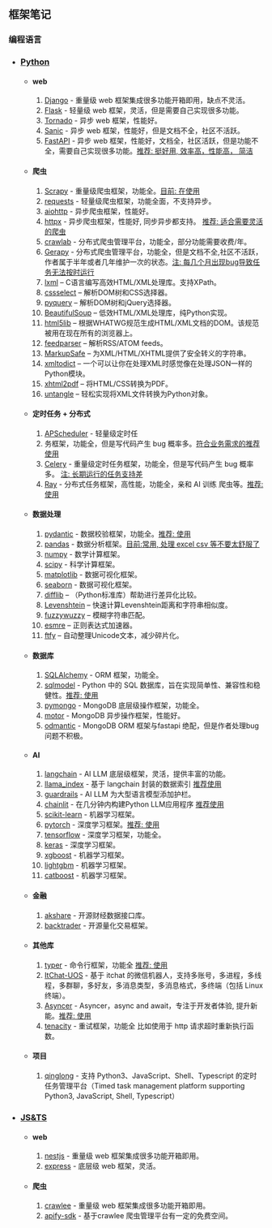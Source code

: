 ## 框架笔记

### 编程语言
- ### [Python]()
  - #### web
    1. [Django](https://www.djangoproject.com/) - 重量级 web 框架集成很多功能开箱即用，缺点不灵活。
    2. [Flask](https://flask.palletsprojects.com/en/1.1.x/) - 轻量级 web 框架，灵活，但是需要自己实现很多功能。
    3. [Tornado](https://www.tornadoweb.org/en/stable/) - 异步 web 框架，性能好。
    4. [Sanic](https://sanic.readthedocs.io/en/latest/) - 异步 web 框架，性能好，但是文档不全，社区不活跃。
    5. [FastAPI](https://fastapi.tiangolo.com/) - 异步 web 框架，性能好，文档全，社区活跃，但是功能不全，需要自己实现很多功能。[推荐: 挺好用, 效率高，性能高， 简洁]()
  - #### 爬虫
    1. [Scrapy](https://scrapy.org/) - 重量级爬虫框架，功能全。[目前: 在使用]()
    2. [requests](https://requests.readthedocs.io/en/master/) - 轻量级爬虫框架，功能全面，不支持异步。
    3. [aiohttp](https://docs.aiohttp.org/en/stable/) - 异步爬虫框架，性能好。
    4. [httpx](https://www.python-httpx.org/) - 异步爬虫框架，性能好, 同步异步都支持。 [推荐: 适合需要灵活的爬虫]()
    5. [crawlab](https://github.com/crawlab-team/crawlab.git) - 分布式爬虫管理平台，功能全，部分功能需要收费/年。
    6. [Gerapy](https://github.com/Gerapy/Gerapy.git) - 分布式爬虫管理平台，功能全，但是文档不全,社区不活跃，作者属于半年或者几年维护一次的状态。[注: 每几个月出现bug导致任务无法按时运行]()
    7. [lxml](https://lxml.de/) – C语言编写高效HTML/XML处理库。支持XPath。
    8. [cssselect](https://cssselect.readthedocs.io/) – 解析DOM树和CSS选择器。
    9. [pyquery](https://pythonhosted.org/pyquery/) – 解析DOM树和jQuery选择器。
    10. [BeautifulSoup](https://www.crummy.com/software/BeautifulSoup/) – 低效HTML/XML处理库，纯Python实现。
    11. [html5lib](https://html5lib.readthedocs.io/) – 根据WHATWG规范生成HTML/XML文档的DOM。该规范被用在现在所有的浏览器上。
    12. [feedparser](https://pythonhosted.org/feedparser/) – 解析RSS/ATOM feeds。
    13. [MarkupSafe](https://palletsprojects.com/p/markupsafe/) – 为XML/HTML/XHTML提供了安全转义的字符串。
    14. [xmltodict](https://github.com/martinblech/xmltodict) – 一个可以让你在处理XML时感觉像在处理JSON一样的Python模块。
    15. [xhtml2pdf](https://github.com/xhtml2pdf/xhtml2pdf) – 将HTML/CSS转换为PDF。
    16. [untangle](https://github.com/stchris/untangle) – 轻松实现将XML文件转换为Python对象。
  - #### 定时任务 + 分布式
    1. [APScheduler](https://apscheduler.readthedocs.io/en/stable/) - 轻量级定时任
    2. 务框架，功能全，但是写代码产生 bug 概率多。[符合业务需求的推荐使用]()
    3. [Celery](https://docs.celeryproject.org/en/stable/) - 重量级定时任务框架，功能全，但是写代码产生 bug 概率多。 [注: 长期运行的任务支持差]()
    4. [Ray](https://docs.ray.io/en/latest/) - 分布式任务框架，高性能，功能全，亲和 AI 训练 爬虫等。[推荐: 使用]()
  - #### 数据处理
    1. [pydantic](https://pydantic-docs.helpmanual.io/) - 数据校验框架，功能全。[推荐: 使用]()
    2. [pandas](https://pandas.pydata.org/) - 数据分析框架。[目前:常用, 处理 excel csv 等不要太舒服了]()
    3. [numpy](https://numpy.org/) - 数学计算框架。
    4. [scipy](https://www.scipy.org/) - 科学计算框架。
    5. [matplotlib](https://matplotlib.org/) - 数据可视化框架。
    6. [seaborn](https://seaborn.pydata.org/) - 数据可视化框架。
    7. [difflib](https://docs.python.org/3/library/difflib.html) – （Python标准库）帮助进行差异化比较。
    8. [Levenshtein](https://pypi.org/project/python-Levenshtein/) – 快速计算Levenshtein距离和字符串相似度。
    9. [fuzzywuzzy](https://pypi.org/project/fuzzywuzzy/) – 模糊字符串匹配。
    10. [esmre](https://pypi.org/project/esmre/) – 正则表达式加速器。
    11. [ftfy](https://pypi.org/project/ftfy/) – 自动整理Unicode文本，减少碎片化。
  - #### 数据库
    1. [SQLAlchemy](https://www.sqlalchemy.org/) - ORM 框架，功能全。
    2. [sqlmodel](https://github.com/tiangolo/sqlmodel.git) - Python 中的 SQL 数据库，旨在实现简单性、兼容性和稳健性。[推荐: 使用]()
    3. [pymongo](https://github.com/mongodb/mongo-python-driver.git) - MongoDB 底层级操作框架，功能全。
    4. [motor](https://github.com/mongodb/motor.git) - MongoDB 异步操作框架，性能好。
    5. [odmantic](https://github.com/art049/odmantic.git) - MongoDB ORM 框架与fastapi 绝配，但是作者处理bug问题不积极。
  - #### AI
    1. [langchain]() - AI LLM 底层级框架，灵活，提供丰富的功能。
    2. [llama_index]() - 基于 langchain 封装的数据索引 [推荐使用]()
    3. [guardrails](https://github.com/ShreyaR/guardrails.git) - AI LLM 为大型语言模型添加护栏。
    4. [chainlit](https://github.com/Chainlit/chainlit.git) - 在几分钟内构建Python LLM应用程序 [推荐使用]()
    5. [scikit-learn](https://scikit-learn.org/stable/) - 机器学习框架。
    6. [pytorch](https://pytorch.org/) - 深度学习框架。[推荐: 使用]()
    7. [tensorflow](https://www.tensorflow.org/) - 深度学习框架，功能全。
    8. [keras](https://keras.io/) - 深度学习框架。
    9. [xgboost](https://xgboost.readthedocs.io/en/latest/) - 机器学习框架。
    10. [lightgbm](https://lightgbm.readthedocs.io/en/latest/) - 机器学习框架。
    11. [catboost](https://catboost.ai/) - 机器学习框架。
  - #### 金融
    1. [akshare](https://github.com/akfamily/akshare.git) - 开源财经数据接口库。
    2. [backtrader](https://github.com/mementum/backtrader.git) - 开源量化交易框架。
  - #### 其他库
    1. [typer](https://github.com/tiangolo/typer.git) - 命令行框架，功能全 [推荐: 使用]()
    2. [ItChat-UOS](https://github.com/why2lyj/ItChat-UOS.git) - 基于 itchat 的微信机器人，支持多账号，多进程，多线程，多群聊，多好友，多消息类型，多消息格式，多终端（包括 Linux 终端）。
    3. [Asyncer](https://github.com/tiangolo/asyncer.git) - Asyncer，async and await，专注于开发者体验, 提升新能。[推荐: 使用]()
    4. [tenacity](https://github.com/jd/tenacity) - 重试框架，功能全 比如使用于 http 请求超时重新执行函数。
  - #### 项目
    1. [qinglong](https://github.com/whyour/qinglong.git) - 支持 Python3、JavaScript、Shell、Typescript 的定时任务管理平台（Timed task management platform supporting Python3, JavaScript, Shell, Typescript）
   
- ### [JS&TS]()
  - #### web
    1. [nestjs](https://github.com/nestjs/nest.git) - 重量级 web 框架集成很多功能开箱即用。
    2. [express](https://github.com/expressjs/express.git) - 底层级 web 框架，灵活。
  - #### 爬虫
    1. [crawlee](https://github.com/apify/crawlee.git) - 重量级 web 框架集成很多功能开箱即用。
    2. [apify-sdk](https://github.com/apify/apify-sdk-js.git) - 基于crawlee 爬虫管理平台有一定的免费空间。